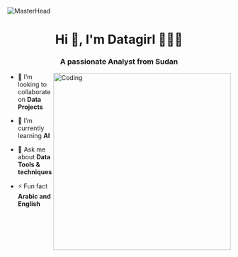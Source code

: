 ![MasterHead](https://thumbs.gfycat.com/BetterHandmadeGull-size_restricted.gif)
<h1 align="center">Hi 👋, I'm Datagirl 👨‍💻​💚​</h1>
<h3 align="center">A passionate Analyst from Sudan</h3>
<img align="right" alt="Coding" width="400" src="https://i.pinimg.com/originals/f9/13/57/f9135788c6aeeec438abb986f283936c.gif">



- 👯 I’m looking to collaborate on **Data Projects**

- 🤝 I’m currently learning **AI**

- 💬 Ask me about **Data Tools & techniques**

- ⚡ Fun fact **Arabic and English**


